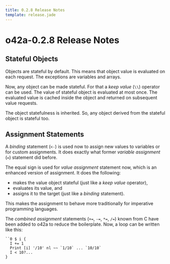 ```yaml
---
title: 0.2.8 Release Notes
template: release.jade
---
```


o42a-0.2.8 Release Notes
========================

Stateful Objects
----------------

Objects are stateful by default. This means that object value is evaluated on
each request. The exceptions are variables and arrays.

Now, any object can be made stateful. For that a _keep value_ (`\\`) operator
can be used. The value of stateful object is evaluated at most once. The
evaluated value is cached inside the object and returned on subsequent value
requests.

The object statefulness is inherited. So, any object derived from the stateful
object is stateful too.


Assignment Statements
---------------------

A _binding_ statement (`<-`) is used now to assign new values to variables or
for custom assignments. It does exactly what former _variable assignment_ (`=`)
statement did before.

The equal sign is used for _value assignment_ statement now, which is an
enhanced version of assignment. It does the following:

- makes the value object stateful (just like a _keep value_ operator),
- evaluates its value, and
- assigns it to the target (just like a _binding_ statement).

This makes the assignment to behave more traditionally for imperative
programming languages.

The _combined assignment_ statements (`+=`, `-=`, `*=`, `/=`) known from C have
been added to o42a to reduce the boilerplate. Now, a loop can be written like
this:
```
``0 $ i {
  I += 1
  Print [i] '/10' nl ~~ `1/10` ... `10/10`
  I < 10?...
}
```
